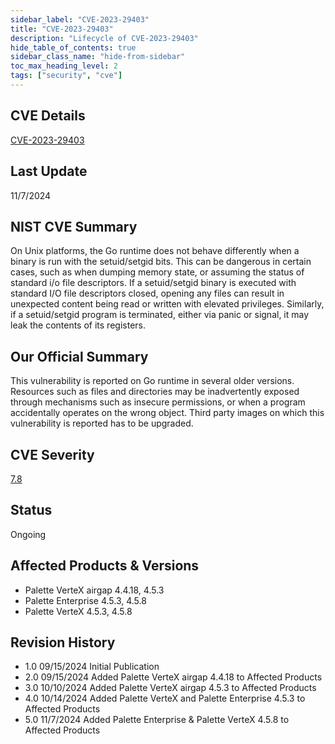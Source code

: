 ```yaml
---
sidebar_label: "CVE-2023-29403"
title: "CVE-2023-29403"
description: "Lifecycle of CVE-2023-29403"
hide_table_of_contents: true
sidebar_class_name: "hide-from-sidebar"
toc_max_heading_level: 2
tags: ["security", "cve"]
---
```


## CVE Details

[CVE-2023-29403](https://nvd.nist.gov/vuln/detail/CVE-2023-29403)

## Last Update

11/7/2024

## NIST CVE Summary

On Unix platforms, the Go runtime does not behave differently when a binary is run with the setuid/setgid bits. This can
be dangerous in certain cases, such as when dumping memory state, or assuming the status of standard i/o file
descriptors. If a setuid/setgid binary is executed with standard I/O file descriptors closed, opening any files can
result in unexpected content being read or written with elevated privileges. Similarly, if a setuid/setgid program is
terminated, either via panic or signal, it may leak the contents of its registers.

## Our Official Summary

This vulnerability is reported on Go runtime in several older versions. Resources such as files and directories may be
inadvertently exposed through mechanisms such as insecure permissions, or when a program accidentally operates on the
wrong object. Third party images on which this vulnerability is reported has to be upgraded.

## CVE Severity

[7.8](https://nvd.nist.gov/vuln/detail/CVE-2023-29403)

## Status

Ongoing

## Affected Products & Versions

- Palette VerteX airgap 4.4.18, 4.5.3
- Palette Enterprise 4.5.3, 4.5.8
- Palette VerteX 4.5.3, 4.5.8

## Revision History

- 1.0 09/15/2024 Initial Publication
- 2.0 09/15/2024 Added Palette VerteX airgap 4.4.18 to Affected Products
- 3.0 10/10/2024 Added Palette VerteX airgap 4.5.3 to Affected Products
- 4.0 10/14/2024 Added Palette VerteX and Palette Enterprise 4.5.3 to Affected Products
- 5.0 11/7/2024 Added Palette Enterprise & Palette VerteX 4.5.8 to Affected Products